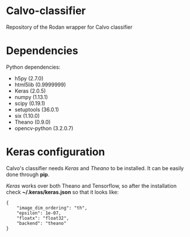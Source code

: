 # Calvo-classifier

Repository of the Rodan wrapper for Calvo classifier

# Dependencies

Python dependencies:

  * h5py (2.7.0)
  * html5lib (0.9999999)
  * Keras (2.0.5)
  * numpy (1.13.1)
  * scipy (0.19.1)
  * setuptools (36.0.1)
  * six (1.10.0)
  * Theano (0.9.0)
  * opencv-python (3.2.0.7)

# Keras configuration

Calvo's classifier needs *Keras* and *Theano* to be installed. It can be easily done through **pip**. 

*Keras* works over both Theano and Tensorflow, so after the installation check **~/.keras/keras.json** so that it looks like:

~~~
{
    "image_dim_ordering": "th", 
    "epsilon": 1e-07, 
    "floatx": "float32", 
    "backend": "theano"
}
~~~

